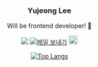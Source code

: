 <div align=center>

### Yujeong Lee 
Will be frontend developer! 🐥

<p>
  <a href="https://github.com/yujleee"><img src="https://hits.seeyoufarm.com/api/count/incr/badge.svg?url=https%3A%2F%2Fgithub.com%2Fyujleee&count_bg=%233B3B3B&title_bg=%235798FF&icon=&icon_color=%23E7E7E7&title=visit&edge_flat=false"/></a>
  <a href="mailto:yujlee242@gmail.com"><img src="https://img.shields.io/badge/Gmail-EA4335?style=flat-square&amp;logo=Gmail&amp;logoColor=white" alt="메일 보내기"/></a>
  <a href="https://i-ten.tistory.com/"><img height="20px" src="https://github-readme-tistory-card.vercel.app/api/badge?name=Tistory&theme=%7Bdefault%7D" alt="Tistory&#39;s Badge"></a>
  
</p>
  
[![Top Langs](https://github-readme-stats.vercel.app/api/top-langs/?username=yujleee&layout=compact)](https://github.com/yujleee/github-readme-stats)

</div>
